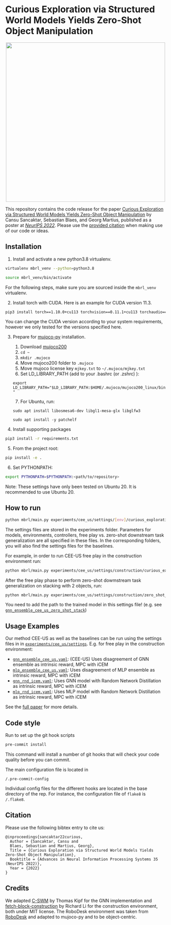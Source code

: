 # Curious Exploration via Structured World Models Yields Zero-Shot Object Manipulation

<p align="center">
<img src="docs/images/cee_us_summary.gif" width="500"/>
</p>

This repository contains the code release for the paper [Curious Exploration via Structured World Models Yields Zero-Shot Object Manipulation](https://arxiv.org/abs/2206.11403) by Cansu Sancaktar, Sebastian Blaes, and Georg Martius, published as a poster at [*NeurIPS 2022*](https://neurips.cc/virtual/2022/poster/53198). Please use the [provided citation](#citation) when making use of our code or ideas.
## Installation

1. Install and activate a new python3.8 virtualenv.
```bash
virtualenv mbrl_venv --python=python3.8
```

```bash
source mbrl_venv/bin/activate
```

For the following steps, make sure you are sourced inside the `mbrl_venv` virtualenv.

2. Install torch with CUDA. Here is an example for CUDA version 11.3.
```bash
pip3 install torch==1.10.0+cu113 torchvision==0.11.1+cu113 torchaudio==0.10.0+cu113 -f https://download.pytorch.org/whl/cu113/torch_stable.html
```
You can change the CUDA version according to your system requirements, however we only tested for the versions specified here. 

3. Prepare for [mujoco-py](https://github.com/openai/mujoco-py) installation.
    1. Download [mujoco200](https://www.roboti.us/index.html)
    2. `cd ~`
    3. `mkdir .mujoco`
    4. Move mujoco200 folder to `.mujoco`
    5. Move mujoco license key `mjkey.txt` to `~/.mujoco/mjkey.txt`
    6. Set LD_LIBRARY_PATH (add to your .bashrc (or .zshrc) ):
    
    `export LD_LIBRARY_PATH="$LD_LIBRARY_PATH:$HOME/.mujoco/mujoco200_linux/bin"`

    7. For Ubuntu, run:
    
    `sudo apt install libosmesa6-dev libgl1-mesa-glx libglfw3`
    
    `sudo apt install -y patchelf`

4. Install supporting packages
```bash
pip3 install -r requirements.txt
```

5. From the project root:
```bash
pip install -e .
```

6. Set PYTHONPATH:
```bash
export PYTHONPATH=$PYTHONPATH:<path/to/repository>
```

Note: These settings have only been tested on Ubuntu 20. It is recommended to use Ubuntu 20. 

## How to run

```bash
python mbrl/main.py experiments/cee_us/settings/[env]/curious_exploration/[settings_file].yaml
```

The settings files are stored in the experiments folder. Parameters for models, environments, controllers, free play vs. zero-shot downstream task generalization are all specified in these files. In the corresponding folders, you will also find the settings files for the baselines.

For example, in order to run CEE-US free play in the construction environment run:
```bash
python mbrl/main.py experiments/cee_us/settings/construction/curious_exploration/gnn_ensemble_cee_us.yaml
```

After the free play phase to perform zero-shot dowmstream task generalization on stacking with 2 objects, run:
```bash
python mbrl/main.py experiments/cee_us/settings/construction/zero_shot_generalization/gnn_ensemble_cee_us_zero_shot_stack.yaml
```
You need to add the path to the trained model in this settings file! (e.g. see [`gnn_ensemble_cee_us_zero_shot_stack`](/./experiments/cee_us/settings/construction/zero_shot_generalization/gnn_ensemble_cee_us_zero_shot_stack.yaml))
## Usage Examples

Our method CEE-US as well as the baselines can be run using the settings files in  in [`experiments/cee_us/settings`](/./experiments/cee_us/settings/). E.g. for free play in the construction environment:
- [`gnn_ensemble_cee_us.yaml`](./experiments/cee_us/settings/construction/curious_exploration/gnn_ensemble_cee_us.yaml): (CEE-US) Uses disagreement of GNN ensemble as intrinsic reward, MPC with iCEM
- [`mlp_ensemble_cee_us.yaml`](./experiments/cee_us/settings/construction/curious_exploration/mlp_ensemble_cee_us.yaml): Uses disagreement of MLP ensemble as intrinsic reward, MPC with iCEM
- [`gnn_rnd_icem.yaml`](./experiments/cee_us/settings/construction/curious_exploration/gnn_ensemble_cee_us.yaml): Uses GNN model with Random Network Distillation as intrinsic reward, MPC with iCEM
- [`mlp_rnd_icem.yaml`](./experiments/cee_us/settings/construction/curious_exploration/gnn_ensemble_cee_us.yaml): Uses MLP model with Random Network Distillation as intrinsic reward, MPC with iCEM

See the [full paper](https://arxiv.org/abs/2206.11403) for more details.

## Code style
Run to set up the git hook scripts
```bash
pre-commit install
```

This command will install a number of git hooks that will check your code quality before you can commit.

The main configuration file is located in

`/.pre-commit-config`

Individual config files for the different hooks are located in the base directory of the rep. For instance, the configuration file of `flake8` is `/.flake8`.  

## Citation 

Please use the following bibtex entry to cite us:

    @inproceedings{sancaktar22curious,
      Author = {Sancaktar, Cansu and
      Blaes, Sebastian and Martius, Georg},
      Title = {Curious Exploration via Structured World Models Yields Zero-Shot Object Manipulation},
      Booktitle = {Advances in Neural Information Processing Systems 35 (NeurIPS 2022)},
      Year = {2022}
    }

## Credits

We adapted [C-SWM](https://github.com/tkipf/c-swm) by Thomas Kipf for the GNN implementation and [fetch-block-construction](https://github.com/richardrl/fetch-block-construction) by Richard Li for the construction environment, both under MIT license. The RoboDesk environment was taken from [RoboDesk](https://github.com/google-research/robodesk) and adapted to mujoco-py and to be object-centric.
